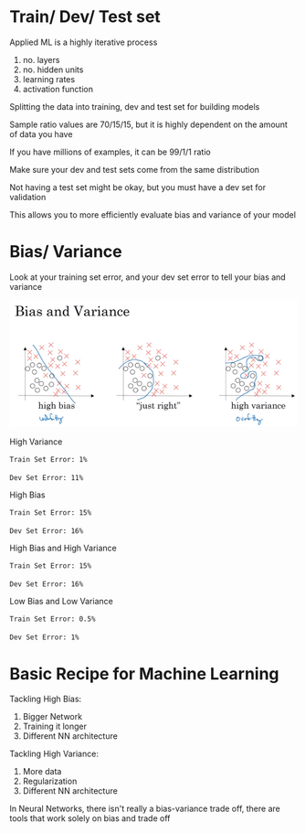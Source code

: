 # Train/ Dev/ Test set

Applied ML is a highly iterative process

1. no. layers
2. no. hidden units
3. learning rates
4. activation function

Splitting the data into training, dev and test set for building models

Sample ratio values are 70/15/15, but it is highly dependent on the amount of data you have

If you have millions of examples, it can be 99/1/1 ratio

Make sure your dev and test sets come from the same distribution

Not having a test set might be okay, but you must have a dev set for validation

This allows you to more efficiently evaluate bias and variance of your model

# Bias/ Variance

Look at your training set error, and your dev set error to tell your bias and variance

![alt text][logo1]

[logo1]: 1.png "1"

High Variance

```
Train Set Error: 1%

Dev Set Error: 11%
```

High Bias

```
Train Set Error: 15%

Dev Set Error: 16%
```

High Bias and High Variance

```
Train Set Error: 15%

Dev Set Error: 16%
```

Low Bias and Low Variance

```
Train Set Error: 0.5%

Dev Set Error: 1%
```

# Basic Recipe for Machine Learning

Tackling High Bias:

1. Bigger Network
2. Training it longer
3. Different NN architecture

Tackling High Variance:

1. More data
2. Regularization
3. Different NN architecture

In Neural Networks, there isn't really a bias-variance trade off, there are tools that work solely on bias and trade off

